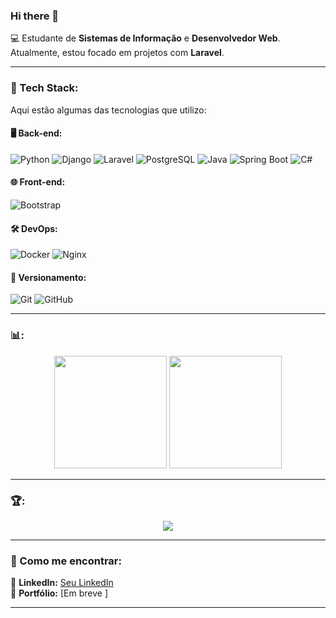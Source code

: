 ### Hi there 👋  

💻 Estudante de **Sistemas de Informação** e **Desenvolvedor Web**. Atualmente, estou focado em projetos com **Laravel**.

---

### 🚀 Tech Stack:
Aqui estão algumas das tecnologias que utilizo:

#### 🖥️ Back-end:
![Python](https://img.shields.io/badge/-Python-3776AB?style=flat-square&logo=Python&logoColor=white)
![Django](https://img.shields.io/badge/-Django-092E20?style=flat-square&logo=Django&logoColor=white)
![Laravel](https://img.shields.io/badge/-Laravel-FF2D20?style=flat-square&logo=Laravel&logoColor=white)
![PostgreSQL](https://img.shields.io/badge/-PostgreSQL-336791?style=flat-square&logo=PostgreSQL&logoColor=white)
![Java](https://img.shields.io/badge/-Java-007396?style=flat-square&logo=Java&logoColor=white)
![Spring Boot](https://img.shields.io/badge/-Spring%20Boot-6DB33F?style=flat-square&logo=Spring-Boot&logoColor=white)
![C#](https://img.shields.io/badge/-C%23-239120?style=flat-square&logo=C-Sharp&logoColor=white)

#### 🌐 Front-end:
![Bootstrap](https://img.shields.io/badge/-Bootstrap-563D7C?style=flat-square&logo=Bootstrap&logoColor=white)

#### 🛠️ DevOps:
![Docker](https://img.shields.io/badge/-Docker-2496ED?style=flat-square&logo=Docker&logoColor=white)
![Nginx](https://img.shields.io/badge/-Nginx-269539?style=flat-square&logo=Nginx&logoColor=white)

#### 🎯 Versionamento:
![Git](https://img.shields.io/badge/-Git-F05032?style=flat-square&logo=Git&logoColor=white)
![GitHub](https://img.shields.io/badge/-GitHub-181717?style=flat-square&logo=GitHub&logoColor=white)

---

### 📊:
<p align="center">
    <img height="180em" src="https://github-readme-stats.vercel.app/api?username=LuizDgOR&show_icons=true&theme=dracula&count_private=true"/>
    <img height="180em" src="https://github-readme-stats.vercel.app/api/top-langs/?username=LuizDgOR&layout=compact&langs_count=10&theme=dracula"/>
</p>

---

### 🏆:
<p align="center">
    <img src="https://github-profile-trophy.vercel.app/?username=LuizDgOR&theme=dracula&no-frame=true&column=5"/>
</p>

---

### 🔗 Como me encontrar:
📌 **LinkedIn:** [Seu LinkedIn](https://www.linkedin.com/in/luiz-diego-reis-98aa9526b/)  
📌 **Portfólio:** [Em breve ]  

---

